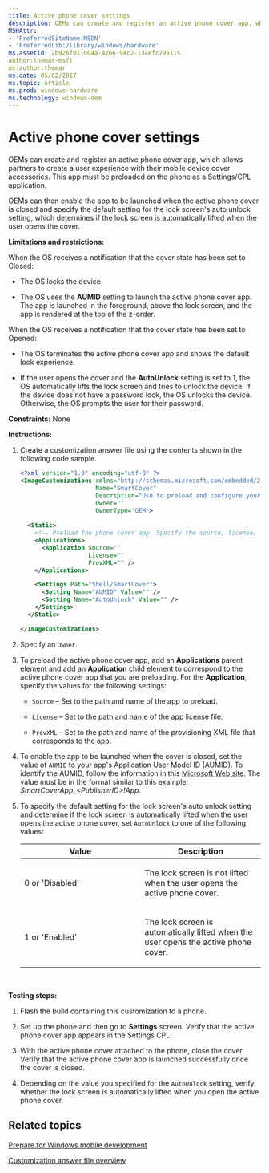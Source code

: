 ```yaml
---
title: Active phone cover settings
description: OEMs can create and register an active phone cover app, which allows partners to create a user experience with their mobile device cover accessories. This app must be preloaded on the phone as a Settings/CPL application.
MSHAttr:
- 'PreferredSiteName:MSDN'
- 'PreferredLib:/library/windows/hardware'
ms.assetid: 2b926f01-d04a-4266-94c2-134efc795115
author:themar-msft
ms.author:themar
ms.date: 05/02/2017
ms.topic: article
ms.prod: windows-hardware
ms.technology: windows-oem
---
```


# Active phone cover settings


OEMs can create and register an active phone cover app, which allows partners to create a user experience with their mobile device cover accessories. This app must be preloaded on the phone as a Settings/CPL application.

OEMs can then enable the app to be launched when the active phone cover is closed and specify the default setting for the lock screen's auto unlock setting, which determines if the lock screen is automatically lifted when the user opens the cover.

**Limitations and restrictions:**

When the OS receives a notification that the cover state has been set to Closed:

-   The OS locks the device.

-   The OS uses the **AUMID** setting to launch the active phone cover app. The app is launched in the foreground, above the lock screen, and the app is rendered at the top of the z-order.

When the OS receives a notification that the cover state has been set to Opened:

-   The OS terminates the active phone cover app and shows the default lock experience.

-   If the user opens the cover and the **AutoUnlock** setting is set to 1, the OS automatically lifts the lock screen and tries to unlock the device. If the device does not have a password lock, the OS unlocks the device. Otherwise, the OS prompts the user for their password.

<a href="" id="constraints---none"></a>**Constraints:** None  

<a href="" id="instructions-"></a>**Instructions:**  
1.  Create a customization answer file using the contents shown in the following code sample.

    ```XML
    <?xml version="1.0" encoding="utf-8" ?>  
    <ImageCustomizations xmlns="http://schemas.microsoft.com/embedded/2004/10/ImageUpdate"  
                         Name="SmartCover"  
                         Description="Use to preload and configure your active phone cover app."  
                         Owner=""  
                         OwnerType="OEM"> 
      
      <Static>  
        <!-- Preload the phone cover app. Specify the source, license, and ProvXML files. -->
        <Applications>
          <Application Source=""
                       License=""
                       ProvXML="" />
        </Applications>

        <Settings Path="Shell/SmartCover">  
          <Setting Name="AUMID" Value="" />  
          <Setting Name="AutoUnlock" Value="" />  
        </Settings>  
      </Static>

    </ImageCustomizations>
    ```

2.  Specify an `Owner`.

3.  To preload the active phone cover app, add an **Applications** parent element and add an **Application** child element to correspond to the active phone cover app that you are preloading. For the **Application**, specify the values for the following settings:

    -   `Source` – Set to the path and name of the app to preload.

    -   `License` – Set to the path and name of the app license file.

    -   `ProvXML` – Set to the path and name of the provisioning XML file that corresponds to the app.

4.  To enable the app to be launched when the cover is closed, set the value of `AUMID` to your app's Application User Model ID (AUMID). To identify the AUMID, follow the information in this [Microsoft Web site](http://go.microsoft.com/fwlink/p/?LinkId=404220). The value must be in the format similar to this example: *SmartCoverApp\_&lt;PublisherID&gt;!App*.

5.  To specify the default setting for the lock screen's auto unlock setting and determine if the lock screen is automatically lifted when the user opens the active phone cover, set `AutoUnlock` to one of the following values:

    <table>
    <colgroup>
    <col width="50%" />
    <col width="50%" />
    </colgroup>
    <thead>
    <tr class="header">
    <th>Value</th>
    <th>Description</th>
    </tr>
    </thead>
    <tbody>
    <tr class="odd">
    <td><p>0 or 'Disabled'</p></td>
    <td><p>The lock screen is not lifted when the user opens the active phone cover.</p></td>
    </tr>
    <tr class="even">
    <td><p>1 or 'Enabled'</p></td>
    <td><p>The lock screen is automatically lifted when the user opens the active phone cover.</p></td>
    </tr>
    </tbody>
    </table>

     

<a href="" id="testing-steps-"></a>**Testing steps:**  
1.  Flash the build containing this customization to a phone.

2.  Set up the phone and then go to **Settings** screen. Verify that the active phone cover app appears in the Settings CPL.

3.  With the active phone cover attached to the phone, close the cover. Verify that the active phone cover app is launched successfully once the cover is closed.

4.  Depending on the value you specified for the `AutoUnlock` setting, verify whether the lock screen is automatically lifted when you open the active phone cover.

## Related topics

[Prepare for Windows mobile development](https://docs.microsoft.com/en-us/windows-hardware/manufacture/mobile/preparing-for-windows-mobile-development)

[Customization answer file overview](https://docs.microsoft.com/en-us/windows-hardware/customize/mobile/mcsf/customization-answer-file)
